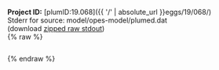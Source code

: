 **Project ID:** [plumID:19.068]({{ '/' | absolute_url }}eggs/19/068/)  
Stderr for source:  model/opes-model/plumed.dat   
(download [zipped raw stdout](plumed.dat.plumed.stdout.txt.zip))  
{% raw %}
<pre>
</pre>
{% endraw %}
